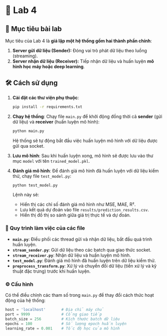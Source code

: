 # 🧪 Lab 4

## 🎯 Mục tiêu bài lab
Mục tiêu của Lab 4 là **giả lập một hệ thống gồm hai thành phần chính**:
1. **Server gửi dữ liệu (Sender):** Đóng vai trò phát dữ liệu theo luồng (streaming).
2. **Server nhận dữ liệu (Receiver):** Tiếp nhận dữ liệu và huấn luyện **mô hình học máy hoặc deep learning**.

## 🛠️ Cách sử dụng

1. **Cài đặt các thư viện phụ thuộc**:
    ```bash
    pip install -r requirements.txt
    ```

2. **Chạy hệ thống**:
    Chạy file `main.py` để khởi động đồng thời cả **sender** (gửi dữ liệu) và **receiver** (huấn luyện mô hình):
    ```bash
    python main.py
    ```

    Hệ thống sẽ tự động bắt đầu việc huấn luyện mô hình với dữ liệu được gửi qua socket.

3. **Lưu mô hình**:
    Sau khi huấn luyện xong, mô hình sẽ được lưu vào thư mục `model` với tên `trained_model.pkl`.

4. **Đánh giá mô hình**:
    Để đánh giá mô hình đã huấn luyện với dữ liệu kiểm thử, chạy file `test_model.py`:
    ```bash
    python test_model.py
    ```
    Lệnh này sẽ:
    - Hiển thị các chỉ số đánh giá mô hình như MSE, MAE, R².
    - Lưu kết quả dự đoán vào file `results/prediction_results.csv`.
    - Hiển thị đồ thị so sánh giữa giá trị thực tế và dự đoán.

### 🔄 Quy trình làm việc của các file
- **`main.py`**: Điều phối các thread gửi và nhận dữ liệu, bắt đầu quá trình huấn luyện.
- **`stream_sender.py`**: Gửi dữ liệu theo các batch qua giao thức socket.
- **`stream_receiver.py`**: Nhận dữ liệu và huấn luyện mô hình.
- **`test_model.py`**: Đánh giá mô hình đã huấn luyện trên dữ liệu kiểm thử.
- **`preprocess_transform.py`**: Xử lý và chuyển đổi dữ liệu (tiền xử lý và kỹ thuật đặc trưng) trước khi huấn luyện.

### ⚙️ Cấu hình
Có thể điều chỉnh các tham số trong `main.py` để thay đổi cách thức hoạt động của hệ thống:
```python
host = 'localhost'       # Địa chỉ máy chủ
port = 9999              # Cổng giao tiếp  
batch_size = 256         # Kích thước batch dữ liệu
epochs = 100             # Số lượng epoch huấn luyện
learning_rate = 0.001    # Tốc độ học của mô hình


